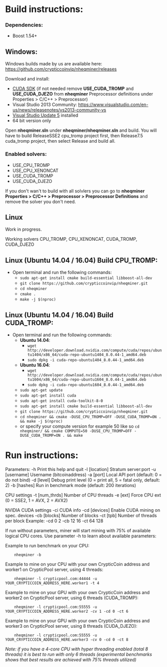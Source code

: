 # Build instructions:

### Dependencies:
  - Boost 1.54+

## Windows:

Windows builds made by us are available here: https://github.com/crypticcoinvip/nheqminer/releases

Download and install:
- [CUDA SDK](https://developer.nvidia.com/cuda-downloads) (if not needed remove **USE_CUDA_TROMP** and **USE_CUDA_DJEZO** from **nheqminer** Preprocessor definitions under Properties > C/C++ > Preprocessor)
- Visual Studio 2013 Community: https://www.visualstudio.com/en-us/news/releasenotes/vs2013-community-vs
- [Visual Studio Update 5](https://www.microsoft.com/en-us/download/details.aspx?id=48129) installed
- 64 bit version only

Open **nheqminer.sln** under **nheqminer/nheqminer.sln** and build. You will have to build ReleaseSSE2 cpu_tromp project first, then Release7.5 cuda_tromp project, then select Release and build all.

### Enabled solvers: 
  - USE_CPU_TROMP
  - USE_CPU_XENONCAT
  - USE_CUDA_TROMP
  - USE_CUDA_DJEZO

If you don't wan't to build with all solvlers you can go to **nheqminer Properties > C/C++ > Preprocessor > Preprocessor Definitions** and remove the solver you don't need.

## Linux

Work in progress.

Working solvers CPU_TROMP, CPU_XENONCAT, CUDA_TROMP, CUDA_DJEZO

## Linux (Ubuntu 14.04 / 16.04) Build CPU_TROMP:

 - Open terminal and run the following commands:
   - `sudo apt-get install cmake build-essential libboost-all-dev`
   - `git clone https://github.com/crypticcoinvip/nheqminer.git`
   - `cd nheqminer`
   - `cmake .`
   - `make -j $(nproc)`

## Linux (Ubuntu 14.04 / 16.04) Build CUDA_TROMP:

 - Open terminal and run the following commands:
   - **Ubuntu 14.04**:
     - `wget http://developer.download.nvidia.com/compute/cuda/repos/ubuntu1404/x86_64/cuda-repo-ubuntu1404_8.0.44-1_amd64.deb`
     - `sudo dpkg -i cuda-repo-ubuntu1404_8.0.44-1_amd64.deb`
   - **Ubuntu 16.04**:
     - `wget http://developer.download.nvidia.com/compute/cuda/repos/ubuntu1604/x86_64/cuda-repo-ubuntu1604_8.0.44-1_amd64.deb`
     - `sudo dpkg -i cuda-repo-ubuntu1604_8.0.44-1_amd64.deb`
   - `sudo apt-get update`
   - `sudo apt-get install cuda`
   - `sudo apt-get install cuda-toolkit-8-0`
   - `sudo apt-get install cmake build-essential libboost-all-dev`
   - `git clone https://github.com/crypticcoinvip/nheqminer.git`
   - `cd nheqminer && cmake -DUSE_CPU_TROMP=OFF -DUSE_CUDA_TROMP=ON . && make -j $(nproc)`
   - or specify your compute version for example 50 like so `cd nheqminer/ && cmake COMPUTE=50 -DUSE_CPU_TROMP=OFF -DUSE_CUDA_TROMP=ON . && make`

   

# Run instructions:

Parameters: 
	-h		Print this help and quit
	-l [location]	Stratum server:port
	-u [username]	Username (bitcoinaddress)
	-a [port]	Local API port (default: 0 = do not bind)
	-d [level]	Debug print level (0 = print all, 5 = fatal only, default: 2)
	-b [hashes]	Run in benchmark mode (default: 200 iterations)

CPU settings
	-t [num_thrds]	Number of CPU threads
	-e [ext]	Force CPU ext (0 = SSE2, 1 = AVX, 2 = AVX2)

NVIDIA CUDA settings
	-ci		CUDA info
	-cd [devices]	Enable CUDA mining on spec. devices
	-cb [blocks]	Number of blocks
	-ct [tpb]	Number of threads per block
Example: -cd 0 2 -cb 12 16 -ct 64 128

If run without parameters, miner will start mining with 75% of available logical CPU cores. Use parameter -h to learn about available parameters:

Example to run benchmark on your CPU:

        nheqminer -b
        
Example to mine on your CPU with your own CrypticCoin address and worker1 on CrypticPool server, using 4 threads:

        nheqminer -l crypticpool.com:44444 -u YOUR_CRYPTICCOIN_ADDRESS_HERE.worker1 -t 4

Example to mine on your GPU with your own CrypticCoin address and worker2 on CrypticPool server, using 6 threads (CUDA_TROMP):

        nheqminer -l crypticpool.com:55555 -u YOUR_CRYPTICCOIN_ADDRESS_HERE.worker2 -cv 1 -cd 0 -ct 6

Example to mine on your GPU with your own CrypticCoin address and worker3 on CrypticPool server, using 8 threads (CUDA_DJEZO):

        nheqminer -l crypticpool.com:55555 -u YOUR_CRYPTICCOIN_ADDRESS_HERE.worker3 -cv 0 -cd 0 -ct 8

<i>Note: if you have a 4-core CPU with hyper threading enabled (total 8 threads) it is best to run with only 6 threads (experimental benchmarks shows that best results are achieved with 75% threads utilized)</i>

